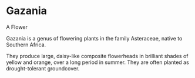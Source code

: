 # Gazania
A Flower

Gazania is a genus of flowering plants in the family Asteraceae, native to Southern Africa.

They produce large, daisy-like composite flowerheads in brilliant shades of yellow and orange, over a long period in summer. They are often planted as drought-tolerant groundcover.
